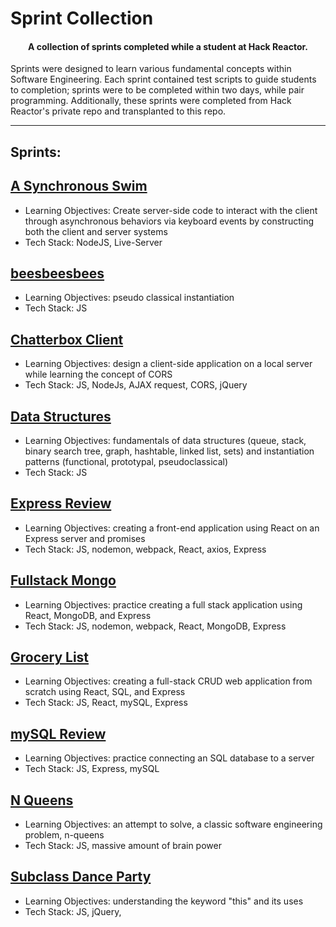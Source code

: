 # Sprint Collection

<h4 align="center">A collection of sprints completed while a student at Hack Reactor.</h4>

Sprints were designed to learn various fundamental concepts within Software Engineering. Each sprint contained test scripts to guide students to completion; sprints were to be completed within two days, while pair programming. Additionally, these sprints were completed from Hack Reactor's private repo and transplanted to this repo.
<br/>

---

## Sprints:


## <a href="https://github.com/bryanee23/sprint-collection/tree/master/a-synchronous-swim">A Synchronous Swim</a>
- Learning Objectives: Create server-side code to interact with the client through asynchronous behaviors via keyboard events by constructing both the client and server systems
- Tech Stack: NodeJS, Live-Server

## <a href="https://github.com/bryanee23/sprint-collection/tree/master/BeesBeesBees">beesbeesbees</a>
- Learning Objectives: pseudo classical instantiation
- Tech Stack: JS


## <a href="https://github.com/bryanee23/sprint-collection/tree/masterchatterbox-client">Chatterbox Client</a>
- Learning Objectives: design a client-side application on a local server while learning the concept of CORS
- Tech Stack: JS, NodeJs, AJAX request, CORS, jQuery

## <a href="https://github.com/bryanee23/sprint-collection/tree/master/data-structures">Data Structures</a>
- Learning Objectives: fundamentals of data structures (queue, stack, binary search tree, graph, hashtable, linked list, sets) and instantiation patterns (functional, prototypal, pseudoclassical)
- Tech Stack: JS

## <a href="https://github.com/bryanee23/sprint-collection/tree/master/express-review">Express Review</a>
- Learning Objectives: creating a front-end application using React on an Express server and promises
- Tech Stack: JS, nodemon, webpack, React, axios, Express

## <a href="https://github.com/bryanee23/sprint-collection/tree/master/fullstack-mongo">Fullstack Mongo</a>
- Learning Objectives: practice creating a full stack application using React, MongoDB, and Express
- Tech Stack: JS, nodemon, webpack, React, MongoDB, Express

## <a href="https://github.com/bryanee23/sprint-collection/tree/master/grocery-list">Grocery List</a>
- Learning Objectives: creating a full-stack CRUD web application from scratch using React, SQL, and Express
- Tech Stack: JS, React, mySQL, Express

## <a href="https://github.com/bryanee23/sprint-collection/tree/master/my-sql-review">mySQL Review</a>
- Learning Objectives: practice connecting an SQL database to a server
- Tech Stack: JS, Express, mySQL

## <a href="https://github.com/bryanee23/sprint-collection/tree/master/n-queens">N Queens</a>
- Learning Objectives: an attempt to solve, a classic software engineering problem, n-queens
- Tech Stack: JS, massive amount of brain power

## <a href="https://github.com/bryanee23/sprint-collection/tree/master/subclass-dance-party">Subclass Dance Party</a>
- Learning Objectives: understanding the keyword "this" and its uses
- Tech Stack: JS, jQuery,
